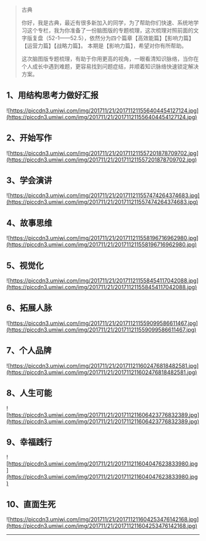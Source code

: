 > 古典
> 
> 你好，我是古典，最近有很多新加入的同学，为了帮助你们快速、系统地学习这个专栏，我为你准备了一份脑图版的专题梳理，这次梳理对照前面的文字版复盘（52-1——52.5），依然分为四个篇章【高效能篇】【影响力篇】【运营力篇】【战略力篇】。 本期是【影响力篇】，希望对你有所帮助。
> 
> 这次脑图版专题梳理，有助于你用更高的视角，一眼看清知识脉络，当你在个人成长中遇到难题，更容易找到问题症结，并顺着知识脉络快速锁定解决方案。

## 1、用结构思考力做好汇报

![https://piccdn3.umiwi.com/img/201711/21/201711211556404454127124.jpg](https://piccdn3.umiwi.com/img/201711/21/201711211556404454127124.jpg)

## 2、开始写作

![https://piccdn3.umiwi.com/img/201711/21/201711211557201878709702.jpg](https://piccdn3.umiwi.com/img/201711/21/201711211557201878709702.jpg)

## 3、学会演讲

![https://piccdn3.umiwi.com/img/201711/21/201711211557474264374683.jpg](https://piccdn3.umiwi.com/img/201711/21/201711211557474264374683.jpg)

## 4、故事思维

![https://piccdn3.umiwi.com/img/201711/21/201711211558196716962980.jpg](https://piccdn3.umiwi.com/img/201711/21/201711211558196716962980.jpg)

## 5、视觉化

![https://piccdn3.umiwi.com/img/201711/21/201711211558454117042088.jpg](https://piccdn3.umiwi.com/img/201711/21/201711211558454117042088.jpg)

## 6、拓展人脉

![https://piccdn3.umiwi.com/img/201711/21/201711211559099586611467.jpg](https://piccdn3.umiwi.com/img/201711/21/201711211559099586611467.jpg)

## 7、个人品牌

![https://piccdn3.umiwi.com/img/201711/21/201711211602476818482581.jpg](https://piccdn3.umiwi.com/img/201711/21/201711211602476818482581.jpg)

## 8、人生可能

![https://piccdn3.umiwi.com/img/201711/21/201711211606423776832389.jpg](https://piccdn3.umiwi.com/img/201711/21/201711211606423776832389.jpg)

## 9、幸福践行

![https://piccdn3.umiwi.com/img/201711/21/201711211604047623833980.jpg](https://piccdn3.umiwi.com/img/201711/21/201711211604047623833980.jpg)

## 10、直面生死

![https://piccdn3.umiwi.com/img/201711/21/201711211604253476142168.jpg](https://piccdn3.umiwi.com/img/201711/21/201711211604253476142168.jpg)

---
